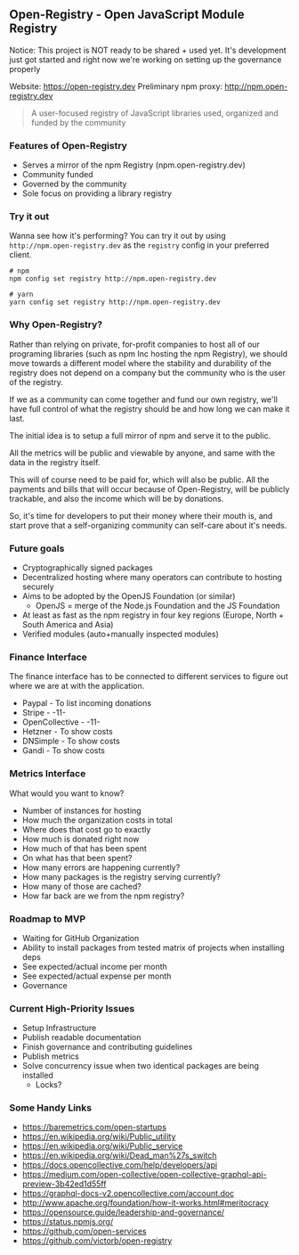 ## Open-Registry - Open JavaScript Module Registry

Notice: This project is NOT ready to be shared + used yet. It's development just
got started and right now we're working on setting up the governance properly

Website: https://open-registry.dev
Preliminary npm proxy: http://npm.open-registry.dev

> A user-focused registry of JavaScript libraries used, organized and funded by the community

### Features of Open-Registry

- Serves a mirror of the npm Registry (npm.open-registry.dev)
- Community funded
- Governed by the community
- Sole focus on providing a library registry

### Try it out

Wanna see how it's performing? You can try it out by using `http://npm.open-registry.dev`
as the `registry` config in your preferred client.

```
# npm
npm config set registry http://npm.open-registry.dev

# yarn
yarn config set registry http://npm.open-registry.dev
```

### Why Open-Registry?

Rather than relying on private, for-profit companies to host all of our
programing libraries (such as npm Inc hosting the npm Registry), we should
move towards a different model where the stability and durability of the registry
does not depend on a company but the community who is the user of the registry.

If we as a community can come together and fund our own registry, we'll
have full control of what the registry should be and how long we can make it
last.

The initial idea is to setup a full mirror of npm  and serve it to the public.

All the metrics will be public and viewable by anyone, and same with the data
in the registry itself.

This will of course need to be paid for, which will also be public. All the
payments and bills that will occur because of Open-Registry, will be publicly
trackable, and also the income which will be by donations.

So, it's time for developers to put their money where their mouth is, and start
prove that a self-organizing community can self-care about it's needs.

### Future goals

- Cryptographically signed packages
- Decentralized hosting where many operators can contribute to hosting securely
- Aims to be adopted by the OpenJS Foundation (or similar)
  - OpenJS = merge of the Node.js Foundation and the JS Foundation
- At least as fast as the npm registry in four key regions (Europe, North + South America and Asia)
- Verified modules (auto+manually inspected modules)

### Finance Interface

The finance interface has to be connected to different services to figure out
where we are at with the application.

- Paypal - To list incoming donations
- Stripe - -11-
- OpenCollective - -11-
- Hetzner - To show costs
- DNSimple - To show costs
- Gandi - To show costs

### Metrics Interface

What would you want to know?

- Number of instances for hosting
- How much the organization costs in total
- Where does that cost go to exactly
- How much is donated right now
- How much of that has been spent
- On what has that been spent?
- How many errors are happening currently?
- How many packages is the registry serving currently?
- How many of those are cached?
- How far back are we from the npm registry?

### Roadmap to MVP

- Waiting for GitHub Organization
- Ability to install packages from tested matrix of projects when installing deps
- See expected/actual income per month
- See expected/actual expense per month
- Governance

### Current High-Priority Issues

- Setup Infrastructure
- Publish readable documentation
- Finish governance and contributing guidelines
- Publish metrics
- Solve concurrency issue when two identical packages are being installed
  - Locks?

### Some Handy Links

- https://baremetrics.com/open-startups
- https://en.wikipedia.org/wiki/Public_utility
- https://en.wikipedia.org/wiki/Public_service
- https://en.wikipedia.org/wiki/Dead_man%27s_switch
- https://docs.opencollective.com/help/developers/api
- https://medium.com/open-collective/open-collective-graphql-api-preview-3b42ed1d55ff
- https://graphql-docs-v2.opencollective.com/account.doc
- http://www.apache.org/foundation/how-it-works.html#meritocracy
- https://opensource.guide/leadership-and-governance/
- https://status.npmjs.org/
- https://github.com/open-services
- https://github.com/victorb/open-registry
